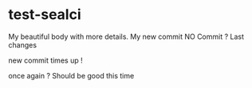 # test-sealci
My beautiful body with more details.
My new commit
NO Commit ?
Last changes

new commit
times up !


once again ?
Should be good this time
